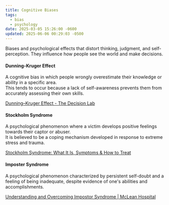 ```yaml
---
title: Cognitive Biases
tags:
  - bias
  - psychology
date: 2025-03-05 15:26:00 -0600
updated: 2025-06-06 00:29:03 -0500
---
```


Biases and psychological effects that distort thinking, judgment, and self-perception. They influence how people see the world and make decisions.

#### Dunning-Kruger Effect
A cognitive bias in which people wrongly overestimate their knowledge or ability in a specific area.  
This tends to occur because a lack of self-awareness prevents them from accurately assessing their own skills.  

[Dunning–Kruger Effect - The Decision Lab](https://thedecisionlab.com/biases/dunning-kruger-effect)

#### Stockholm Syndrome
A psychological phenomenon where a victim develops positive feelings towards their captor or abuser.  
It is believed to be a coping mechanism developed in response to extreme stress and trauma.  

[Stockholm Syndrome: What It Is, Symptoms & How to Treat](https://my.clevelandclinic.org/health/diseases/22387-stockholm-syndrome)

#### Imposter Syndrome
A psychological phenomenon characterized by persistent self-doubt and a feeling of being inadequate, despite evidence of one's abilities and accomplishments.  

[Understanding and Overcoming Impostor Syndrome \| McLean Hospital](https://www.mcleanhospital.org/essential/impostor-syndrome)

